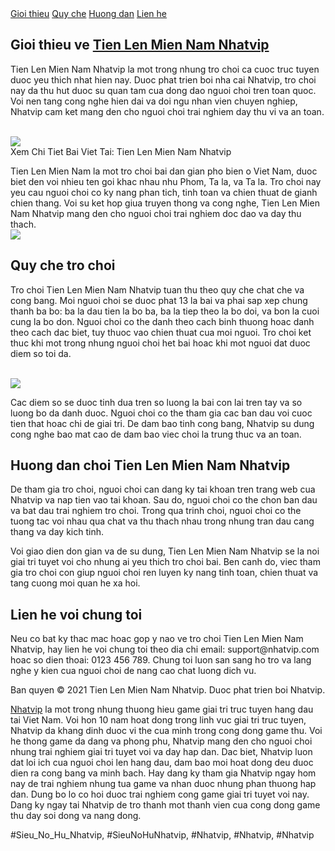 <div class="navbar">
<a href="#gioithieu">Gioi thieu</a>
<a href="#quyche">Quy che</a>
<a href="#huongdan">Huong dan</a>
<a href="#lienhe">Lien he</a>
</div><div class="intro" id="gioithieu">
<h2>Gioi thieu ve <a href="https://nhatvip.plus/tien-len-mien-nam-nhatvip/">Tien Len Mien Nam Nhatvip</a></h2>
<p>Tien Len Mien Nam Nhatvip la mot trong nhung tro choi ca cuoc truc tuyen duoc yeu thich nhat hien nay. Duoc phat trien boi nha cai Nhatvip, tro choi nay da thu hut duoc su quan tam cua dong dao nguoi choi tren toan quoc. Voi nen tang cong nghe hien dai va doi ngu nhan vien chuyen nghiep, Nhatvip cam ket mang den cho nguoi choi trai nghiem day thu vi va an toan.</p><br><img src="https://nhatvip.plus/wp-content/uploads/2025/03/diem-dac-trung.jpg"></br>
Xem Chi Tiet Bai Viet Tai: Tien Len Mien Nam Nhatvip
<p>Tien Len Mien Nam la mot tro choi bai dan gian pho bien o Viet Nam, duoc biet den voi nhieu ten goi khac nhau nhu Phom, Ta la, va Ta la. Tro choi nay yeu cau nguoi choi co ky nang phan tich, tinh toan va chien thuat de gianh chien thang. Voi su ket hop giua truyen thong va cong nghe, Tien Len Mien Nam Nhatvip mang den cho nguoi choi trai nghiem doc dao va day thu thach.<br><img src="https://nhatvip.plus/wp-content/uploads/2025/03/luat-tien-len-mien-nam-nhatvip.jpg"></br>
</div><div class="rules" id="quyche">
<h2>Quy che tro choi</h2>
<p>Tro choi Tien Len Mien Nam Nhatvip tuan thu theo quy che chat che va cong bang. Moi nguoi choi se duoc phat 13 la bai va phai sap xep chung thanh ba bo: ba la dau tien la bo ba, ba la tiep theo la bo doi, va bon la cuoi cung la bo don. Nguoi choi co the danh theo cach binh thuong hoac danh theo cach dac biet, tuy thuoc vao chien thuat cua moi nguoi. Tro choi ket thuc khi mot trong nhung nguoi choi het bai hoac khi mot nguoi dat duoc diem so toi da.</p><br><img src="https://nhatvip.plus/wp-content/uploads/2025/03/luat-tien-len-mien-nam-nhatvip.jpg"></br>
<p>Cac diem so se duoc tinh dua tren so luong la bai con lai tren tay va so luong bo da danh duoc. Nguoi choi co the tham gia cac ban dau voi cuoc tien that hoac chi de giai tri. De dam bao tinh cong bang, Nhatvip su dung cong nghe bao mat cao de dam bao viec choi la trung thuc va an toan.
</div><div class="guide" id="huongdan">
<h2>Huong dan choi Tien Len Mien Nam Nhatvip</h2>
<p>De tham gia tro choi, nguoi choi can dang ky tai khoan tren trang web cua Nhatvip va nap tien vao tai khoan. Sau do, nguoi choi co the chon ban dau va bat dau trai nghiem tro choi. Trong qua trinh choi, nguoi choi co the tuong tac voi nhau qua chat va thu thach nhau trong nhung tran dau cang thang va day kich tinh.</p>
<p>Voi giao dien don gian va de su dung, Tien Len Mien Nam Nhatvip se la noi giai tri tuyet voi cho nhung ai yeu thich tro choi bai. Ben canh do, viec tham gia tro choi con giup nguoi choi ren luyen ky nang tinh toan, chien thuat va tang cuong moi quan he xa hoi.
</div><div class="contact" id="lienhe">
<h2>Lien he voi chung toi</h2>
<p>Neu co bat ky thac mac hoac gop y nao ve tro choi Tien Len Mien Nam Nhatvip, hay lien he voi chung toi theo dia chi email: support@nhatvip.com hoac so dien thoai: 0123 456 789. Chung toi luon san sang ho tro va lang nghe y kien cua nguoi choi de nang cao chat luong dich vu.</p>
</div><div class="footer">
<p>Ban quyen © 2021 Tien Len Mien Nam Nhatvip. Duoc phat trien boi Nhatvip.</p>
</div><p><a href="https://nhatvip.plus/">Nhatvip</a> la mot trong nhung thuong hieu game giai tri truc tuyen hang dau tai Viet Nam. Voi hon 10 nam hoat dong trong linh vuc giai tri truc tuyen, Nhatvip da khang dinh duoc vi the cua minh trong cong dong game thu. Voi he thong game da dang va phong phu, Nhatvip mang den cho nguoi choi nhung trai nghiem giai tri tuyet voi va day hap dan. Dac biet, Nhatvip luon dat loi ich cua nguoi choi len hang dau, dam bao moi hoat dong deu duoc dien ra cong bang va minh bach. Hay dang ky tham gia Nhatvip ngay hom nay de trai nghiem nhung tua game va nhan duoc nhung phan thuong hap dan. Dung bo lo co hoi duoc trai nghiem cong game giai tri tuyet voi nay. Dang ky ngay tai Nhatvip de tro thanh mot thanh vien cua cong dong game thu day soi dong va nang dong.</p>
#Sieu_No_Hu_Nhatvip, #SieuNoHuNhatvip, #Nhatvip, #Nhatvip, #Nhatvip
